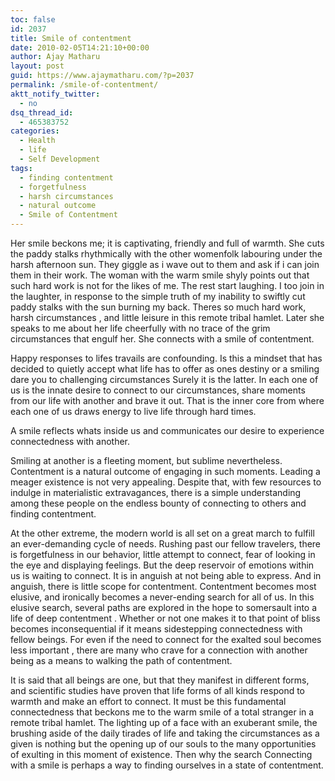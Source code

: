 ```yaml
---
toc: false
id: 2037
title: Smile of contentment
date: 2010-02-05T14:21:10+00:00
author: Ajay Matharu
layout: post
guid: https://www.ajaymatharu.com/?p=2037
permalink: /smile-of-contentment/
aktt_notify_twitter:
  - no
dsq_thread_id:
  - 465383752
categories:
  - Health
  - life
  - Self Development
tags:
  - finding contentment
  - forgetfulness
  - harsh circumstances
  - natural outcome
  - Smile of Contentment
---
```

Her smile beckons me; it is captivating, friendly and full of warmth. She cuts the paddy stalks rhythmically with the other womenfolk labouring under the harsh afternoon sun. They giggle as i wave out to them and ask if i can join them in their work. The woman with the warm smile shyly points out that such hard work is not for the likes of me. The rest start laughing. I too join in the laughter, in response to the simple truth of my inability to swiftly cut paddy stalks with the sun burning my back. Theres so much hard work, harsh circumstances , and little leisure in this remote tribal hamlet. Later she speaks to me about her life cheerfully with no trace of the grim circumstances that engulf her. She connects with a smile of contentment.

Happy responses to lifes travails are confounding. Is this a mindset that has decided to quietly accept what life has to offer as ones destiny or a smiling dare you to challenging circumstances Surely it is the latter. In each one of us is the innate desire to connect to our circumstances, share moments from our life with another and brave it out. That is the inner core from where each one of us draws energy to live life through hard times.

A smile reflects whats inside us and communicates our desire to experience connectedness with another.
  
Smiling at another is a fleeting moment, but sublime nevertheless. Contentment is a natural outcome of engaging in such moments. Leading a meager existence is not very appealing. Despite that, with few resources to indulge in materialistic extravagances, there is a simple understanding among these people on the endless bounty of connecting to others and finding contentment.

At the other extreme, the modern world is all set on a great march to fulfill an ever-demanding cycle of needs. Rushing past our fellow travelers, there is forgetfulness in our behavior, little attempt to connect, fear of looking in the eye and displaying feelings. But the deep reservoir of emotions within us is waiting to connect. It is in anguish at not being able to express. And in anguish, there is little scope for contentment. Contentment becomes most elusive, and ironically becomes a never-ending search for all of us. In this elusive search, several paths are explored in the hope to somersault into a life of deep contentment . Whether or not one makes it to that point of bliss becomes inconsequential if it means sidestepping connectedness with fellow beings. For even if the need to connect for the exalted soul becomes less important , there are many who crave for a connection with another being as a means to walking the path of contentment.

It is said that all beings are one, but that they manifest in different forms, and scientific studies have proven that life forms of all kinds respond to warmth and make an effort to connect. It must be this fundamental connectedness that beckons me to the warm smile of a total stranger in a remote tribal hamlet. The lighting up of a face with an exuberant smile, the brushing aside of the daily tirades of life and taking the circumstances as a given is nothing but the opening up of our souls to the many opportunities of exulting in this moment of existence. Then why the search Connecting with a smile is perhaps a way to finding ourselves in a state of contentment.
